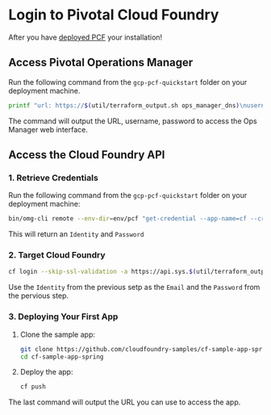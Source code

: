 # Login to Pivotal Cloud Foundry

After you have [deployed PCF](./quick-deployment.md) your installation!

## Access Pivotal Operations Manager

Run the following command from the `gcp-pcf-quickstart` folder on your deployment machine.
```bash
printf "url: https://$(util/terraform_output.sh ops_manager_dns)\nusername: $(util/terraform_output.sh ops_manager_username)\npassword: $(util/terraform_output.sh ops_manager_password)\n"
```

The command will output the URL, username, password to access the Ops Manager web interface.

## Access the Cloud Foundry API

### 1. Retrieve Credentials

Run the following command from the `gcp-pcf-quickstart` folder on your deployment machine:
```bash
bin/omg-cli remote --env-dir=env/pcf "get-credential --app-name=cf --credential=.uaa.admin_credentials"
```

This will return an `Identity` and `Password`

### 2. Target Cloud Foundry

```bash
cf login --skip-ssl-validation -a https://api.sys.$(util/terraform_output.sh dns_suffix)
```

Use the `Identity` from the previous setp as the `Email` and the
`Password` from the pervious step.

### 3. Deploying Your First App

1. Clone the sample app:
   ```bash
   git clone https://github.com/cloudfoundry-samples/cf-sample-app-spring.git
   cd cf-sample-app-spring
   ```
1. Deploy the app:
   ```bash
   cf push
   ```
   
The last command will output the URL you can use to access the app.
